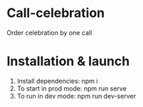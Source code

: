 # Call-celebration
Order celebration by one call

# Installation & launch
1) Install dependencies: npm i
2) To start in prod mode: npm run serve
3) To run in dev mode: npm run dev-server
